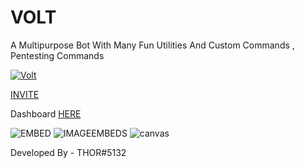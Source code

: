 # VOLT
A Multipurpose Bot With Many Fun Utilities And Custom Commands , Pentesting Commands

<a href="https://top.gg/bot/716944009930473494" >
  <img src="https://top.gg/api/widget/716944009930473494.svg" alt="Volt" />
</a>






[INVITE](https://discord.com/oauth2/authorize?client_id=710534645405581353&permissions=1581251063&scope=bot)




Dashboard [HERE](https://www.voltbot.world)






![EMBED](https://cdn.discordapp.com/attachments/657125708631506955/734055930383302696/top.gg_1.png)
![IMAGEEMBEDS](https://media.discordapp.net/attachments/657125708631506955/734056216464195664/top.gg_2.png?width=598&height=475)
![canvas](https://i.ibb.co/z874DHt/image.png)








Developed By - THOR#5132
